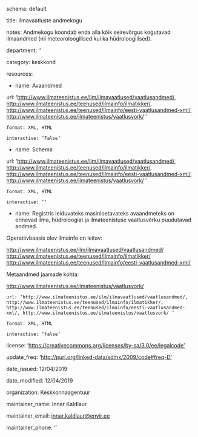 schema: default

title: Ilmavaatluste andmekogu

notes: Andmekogu koondab enda alla kõik seirevõrgus kogutavad ilmaandmed (nii meteoroloogilised kui ka hüdroloogilised).

department: ‘’

category: keskkond

resources:

  - name: Avaandmed

url: ‘http://www.ilmateenistus.ee/ilm/ilmavaatlused/vaatlusandmed/, http://www.ilmateenistus.ee/teenused/ilmainfo/ilmatikker/, http://www.ilmateenistus.ee/teenused/ilmainfo/eesti-vaatlusandmed-xml/, http://www.ilmateenistus.ee/ilmateenistus/vaatlusvork/ ’

    format: XML, HTML

    interactive: ‘False’

  - name: Schema

   url: ‘http://www.ilmateenistus.ee/ilm/ilmavaatlused/vaatlusandmed/, http://www.ilmateenistus.ee/teenused/ilmainfo/ilmatikker/, http://www.ilmateenistus.ee/teenused/ilmainfo/eesti-vaatlusandmed-xml/, http://www.ilmateenistus.ee/ilmateenistus/vaatlusvork/ ’

    format: XML, HTML

    interactive: ‘’

  - name: Registris leiduvateks masinloetavateks avaandmeteks on erinevad ilma, hüdroloogiat ja ilmateenistuse vaatlusvõrku puudutavad andmed.
  
Operatiivbaasis olev ilmainfo on leitav: 

http://www.ilmateenistus.ee/ilm/ilmavaatlused/vaatlusandmed/
http://www.ilmateenistus.ee/teenused/ilmainfo/ilmatikker/
http://www.ilmateenistus.ee/teenused/ilmainfo/eesti-vaatlusandmed-xml/

Metaandmed jaamade kohta:

http://www.ilmateenistus.ee/ilmateenistus/vaatlusvork/

    url: ‘http://www.ilmateenistus.ee/ilm/ilmavaatlused/vaatlusandmed/, http://www.ilmateenistus.ee/teenused/ilmainfo/ilmatikker/, http://www.ilmateenistus.ee/teenused/ilmainfo/eesti-vaatlusandmed-xml/, http://www.ilmateenistus.ee/ilmateenistus/vaatlusvork/ ’

    format: XML, HTML

    interactive: ‘false’

license: ‘https://creativecommons.org/licenses/by-sa/3.0/ee/legalcode’

update_freq: ‘http://purl.org/linked-data/sdmx/2009/code#freq-D’

date_issued: 12/04/2019

date_modified: 12/04/2019

organization: Keskkonnaagentuur

maintainer_name: Innar Kaldlaur

maintainer_email: innar.kaldlaur@envir.ee

maintainer_phone: ‘’ 
